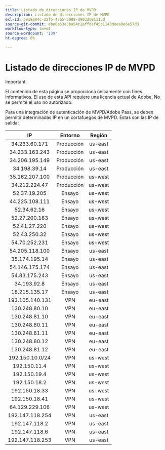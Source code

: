 ```yaml
---
title: Listado de direcciones IP de MVPD
description: Listado de direcciones IP de MVPD
exl-id: be18084c-22f5-47b5-b088-d9032681113d
source-git-commit: ebe0a53e3ba54c2effdef45c1143deea0e6e57d3
workflow-type: tm+mt
source-wordcount: '139'
ht-degree: 0%

---
```



# Listado de direcciones IP de MVPD

>[!IMPORTANT]
>
> El contenido de esta página se proporciona únicamente con fines informativos. El uso de esta API requiere una licencia actual de Adobe. No se permite el uso no autorizado.

Para una integración de autenticación de MVPD/Adobe Pass, se deben permitir determinadas IP en un cortafuegos de MVPD. Estas son las
IP de salida:

| IP | Entorno | Región |
|:---------------:|:-----------:|:-------:|
| 34.233.60.171 | Producción | us-east |
| 34.233.163.243 | Producción | us-east |
| 34.206.195.149 | Producción | us-east |
| 34.198.39.14 | Producción | us-east |
| 35.162.207.100 | Producción | us-west |
| 34.212.224.47 | Producción | us-west |
| 52.37.19.205 | Ensayo | us-west |
| 44.225.108.111 | Ensayo | us-west |
| 52.34.62.16 | Ensayo | us-west |
| 52.27.200.183 | Ensayo | us-west |
| 52.41.27.220 | Ensayo | us-west |
| 52.43.250.32 | Ensayo | us-west |
| 54.70.252.231 | Ensayo | us-west |
| 54.205.118.100 | Ensayo | us-east |
| 35.174.195.14 | Ensayo | us-east |
| 54.146.175.174 | Ensayo | us-east |
| 54.83.175.243 | Ensayo | us-east |
| 34.193.92.8 | Ensayo | us-east |
| 18.215.135.17 | Ensayo | us-east |
| 193.105.140.131 | VPN | eu-east |
| 130.248.80.10 | VPN | eu-east |
| 130.248.81.10 | VPN | eu-east |
| 130.248.80.11 | VPN | eu-east |
| 130.248.81.11 | VPN | eu-east |
| 130.248.80.12 | VPN | eu-east |
| 130.248.81.12 | VPN | eu-east |
| 192.150.10.0/24 | VPN | us-west |
| 192.150.11.4 | VPN | us-west |
| 192.150.19.4 | VPN | us-west |
| 192.150.18.2 | VPN | us-west |
| 192.150.18.33 | VPN | us-west |
| 192.150.18.41 | VPN | us-west |
| 64.129.229.106 | VPN | us-west |
| 192.147.118.254 | VPN | us-east |
| 192.147.118.2 | VPN | us-east |
| 192.147.118.6 | VPN | us-east |
| 192.147.118.253 | VPN | us-east |
